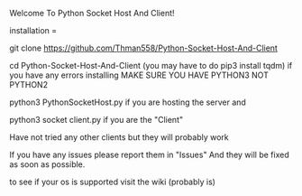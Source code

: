 Welcome To Python Socket Host And Client!


installation = 

git clone https://github.com/Thman558/Python-Socket-Host-And-Client

cd Python-Socket-Host-And-Client
(you may have to do pip3 install tqdm) if you have any errors installing
MAKE SURE YOU HAVE PYTHON3 NOT PYTHON2

python3 PythonSocketHost.py
if you are hosting the server and

python3 socket client.py if you are the "Client"

Have not tried any other clients but they will probably work

If you have any issues please report them in "Issues" And they will be fixed as soon as possible.

to see if your os is supported visit the wiki (probably is)
